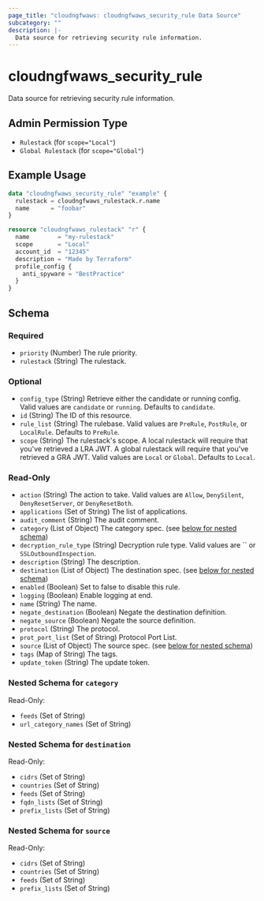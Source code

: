 ```yaml
---
page_title: "cloudngfwaws: cloudngfwaws_security_rule Data Source"
subcategory: ""
description: |-
  Data source for retrieving security rule information.
---
```


# cloudngfwaws_security_rule

Data source for retrieving security rule information.


## Admin Permission Type

* `Rulestack` (for `scope="Local"`)
* `Global Rulestack` (for `scope="Global"`)


## Example Usage

```terraform
data "cloudngfwaws_security_rule" "example" {
  rulestack = cloudngfwaws_rulestack.r.name
  name      = "foobar"
}

resource "cloudngfwaws_rulestack" "r" {
  name        = "my-rulestack"
  scope       = "Local"
  account_id  = "12345"
  description = "Made by Terraform"
  profile_config {
    anti_spyware = "BestPractice"
  }
}
```


<!-- schema generated by tfplugindocs -->
## Schema

### Required

- `priority` (Number) The rule priority.
- `rulestack` (String) The rulestack.

### Optional

- `config_type` (String) Retrieve either the candidate or running config. Valid values are `candidate` or `running`. Defaults to `candidate`.
- `id` (String) The ID of this resource.
- `rule_list` (String) The rulebase. Valid values are `PreRule`, `PostRule`, or `LocalRule`. Defaults to `PreRule`.
- `scope` (String) The rulestack's scope. A local rulestack will require that you've retrieved a LRA JWT. A global rulestack will require that you've retrieved a GRA JWT. Valid values are `Local` or `Global`. Defaults to `Local`.

### Read-Only

- `action` (String) The action to take. Valid values are `Allow`, `DenySilent`, `DenyResetServer`, or `DenyResetBoth`.
- `applications` (Set of String) The list of applications.
- `audit_comment` (String) The audit comment.
- `category` (List of Object) The category spec. (see [below for nested schema](#nestedatt--category))
- `decryption_rule_type` (String) Decryption rule type. Valid values are `` or `SSLOutboundInspection`.
- `description` (String) The description.
- `destination` (List of Object) The destination spec. (see [below for nested schema](#nestedatt--destination))
- `enabled` (Boolean) Set to false to disable this rule.
- `logging` (Boolean) Enable logging at end.
- `name` (String) The name.
- `negate_destination` (Boolean) Negate the destination definition.
- `negate_source` (Boolean) Negate the source definition.
- `protocol` (String) The protocol.
- `prot_port_list` (Set of String) Protocol Port List.
- `source` (List of Object) The source spec. (see [below for nested schema](#nestedatt--source))
- `tags` (Map of String) The tags.
- `update_token` (String) The update token.

<a id="nestedatt--category"></a>
### Nested Schema for `category`

Read-Only:

- `feeds` (Set of String)
- `url_category_names` (Set of String)


<a id="nestedatt--destination"></a>
### Nested Schema for `destination`

Read-Only:

- `cidrs` (Set of String)
- `countries` (Set of String)
- `feeds` (Set of String)
- `fqdn_lists` (Set of String)
- `prefix_lists` (Set of String)


<a id="nestedatt--source"></a>
### Nested Schema for `source`

Read-Only:

- `cidrs` (Set of String)
- `countries` (Set of String)
- `feeds` (Set of String)
- `prefix_lists` (Set of String)
